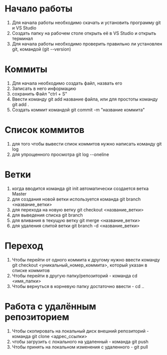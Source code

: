 # Начало работы

1. Для начала работы необходимо скачать и установить программу git и VS Studio
2. Создать папку на рабочем столе открыть её в VS Studio и открыть терминал
3. Для начала работы необходимо проверить правильно ли установлен git, командой (git --version)

# Коммиты

1. Для начала необходимо создать файл, назвать его
2. Записать в него информацию
3. сохранить Файл "ctrl + S"
4. Ввести команду git add название файла, или для простоты команду git add .
5. Создать коммит командой git commit -m "название коммита"

# Список коммитов

1. для того чтобы вывести спиок коммитов нужно написать команду git log
2. для упрощенного просмотра git log --oneline 

# Ветки

1. когда вводится команда git init автоматически создается ветка Master
2. для создания новой ветки используется команда git branch <название_ветки>
3. для перехода на новую ветку git checkout <название_ветки>
4. для выведения списка git branch
5. для вливания в текущую ветку git merge <название_ветки>
6. для удаления слитой ветки git branch -d <название_ветки>

# Переход

1. Чтобы перейти от одного коммита к другому нужно ввести команду git checkout <уникальный_номер_коммита>, который указан в списке коммитов
2. Чтобы перейти в другую папку/репозиторий - команда cd <имя_папки>
3. Чтобы вернуться в корневую папку достаточно ввести - cd ..

# Работа с удалённым репозиторием

1. Чтобы скопировать на локальный диск внешний репозиторий - команда git clone <адрес_ссылки>
2. чтобы загрузить с локального на удаленный - команда git push
3. Чтобы принять на локальном изменения с удаленного - git pull